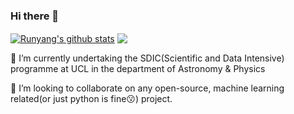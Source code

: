 ### Hi there 👋

<!--
**YRYoung/YRYoung** is a ✨ _special_ ✨ repository because its `README.md` (this file) appears on your GitHub profile.

Here are some ideas to get you started:

- 🔭 I’m currently working on ...
- 🤔 I’m looking for help with ...
- 💬 Ask me about ...
- 📫 How to reach me: ...
- ⚡ Fun fact: ...
-->

<!-- ![Dusai's GitHub stats](https://github-readme-stats.vercel.app/api?username=YRYoung&theme=radical) -->

<a href="https://github.com/YRYoung"><img align="center" src="https://github-readme-stats.vercel.app/api?username=YRYoung&show_icons=true&include_all_commits=true&theme=vue&hide_border=true" alt="Runyang's github stats" /></a> 
<a href="https://github.com/YRYoung"><img align="center" src="https://github-readme-stats.vercel.app/api/top-langs/?username=YRYoung&layout=compact&theme=vue&hide_border=true" /></a>


🌱 I’m currently undertaking the SDIC(Scientific and Data Intensive) programme at UCL in the department of Astronomy & Physics

👯 I’m looking to collaborate on any open-source, machine learning related(or just python is fine😗) project.
